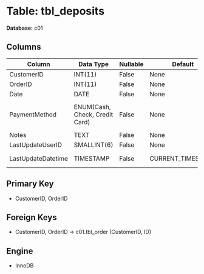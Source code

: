 # Table: tbl_deposits

**Database:** c01

## Columns

| Column | Data Type | Nullable | Default | Extra |
|--------|-----------|----------|---------|-------|
| CustomerID | INT(11) | False | None | None |
| OrderID | INT(11) | False | None | None |
| Date | DATE | False | None | None |
| PaymentMethod | ENUM(Cash, Check, Credit Card) | False | None | `PaymentMethod` ENUM('Cash', 'Check', 'Credit Card') NOT NULL |
| Notes | TEXT | False | None | None |
| LastUpdateUserID | SMALLINT(6) | False | None | None |
| LastUpdateDatetime | TIMESTAMP | False | CURRENT_TIMESTAMP | ON UPDATE CURRENT_TIMESTAMP |

## Primary Key
- CustomerID, OrderID

## Foreign Keys
- CustomerID, OrderID → c01.tbl_order (CustomerID, ID)

## Engine
- InnoDB
